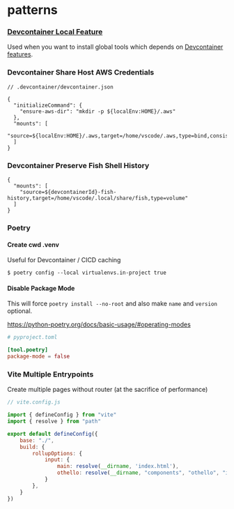 # patterns

### [Devcontainer Local Feature](./devcontainer-local-feature/)

Used when you want to install global tools which depends on
[Devcontainer features](https://containers.dev/features).


### Devcontainer Share Host AWS Credentials

```jsonc
// .devcontainer/devcontainer.json

{
  "initializeCommand": {
    "ensure-aws-dir": "mkdir -p ${localEnv:HOME}/.aws"
  },
  "mounts": [
    "source=${localEnv:HOME}/.aws,target=/home/vscode/.aws,type=bind,consistency=consistent"
  ]
}
```

### Devcontainer Preserve Fish Shell History

```jsonc
{
  "mounts": [
    "source=${devcontainerId}-fish-history,target=/home/vscode/.local/share/fish,type=volume"
  ]
}
```


### Poetry

#### Create cwd .venv

Useful for Devcontainer / CICD caching

```
$ poetry config --local virtualenvs.in-project true
```

#### Disable Package Mode

This will force `poetry install --no-root` and also make
`name` and `version` optional.

https://python-poetry.org/docs/basic-usage/#operating-modes

```toml
# pyproject.toml

[tool.poetry]
package-mode = false
```


### Vite Multiple Entrypoints

Create multiple pages without router (at the sacrifice of performance)

```js
// vite.config.js

import { defineConfig } from "vite"
import { resolve } from "path"

export default defineConfig({
    base: "./",
    build: {
        rollupOptions: {
            input: {
                main: resolve(__dirname, 'index.html'),
                othello: resolve(__dirname, "components", "othello", "index.html")
            }
        },
    }
})
```

